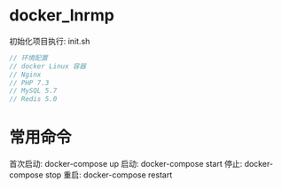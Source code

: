 # docker_lnrmp
初始化项目执行: init.sh
```php
// 环境配置
// docker Linux 容器
// Nginx
// PHP 7.3
// MySQL 5.7
// Redis 5.0
```
# 常用命令
首次启动: docker-compose up
启动: docker-compose start
停止: docker-compose stop
重启: docker-compose restart
